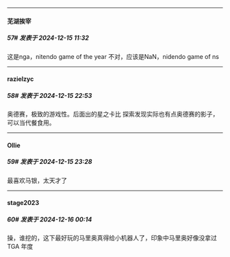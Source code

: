 ﻿
*****

####  芜湖挨宰  
##### 57#       发表于 2024-12-15 11:32

这是nga，nitendo game of the year
不对，应该是NaN，nidendo game of ns


*****

####  razielzyc  
##### 58#       发表于 2024-12-15 22:53

奥德赛，极致的游戏性。后面出的星之卡比 探索发现实际也有点奥德赛的影子，可以当代餐食用。


*****

####  Ollie  
##### 59#       发表于 2024-12-15 23:28

最喜欢马银，太天才了


*****

####  stage2023  
##### 60#       发表于 2024-12-16 00:14

操，谁挖的，这下最好玩的马里奥真得给小机器人了，印象中马里奥好像没拿过 TGA 年度

